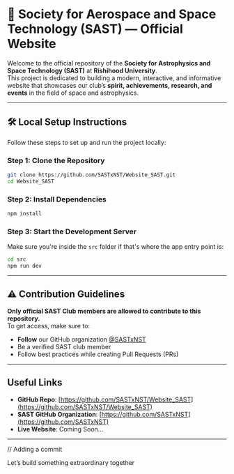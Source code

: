 # 🌌 Society for Aerospace and Space Technology (SAST) — Official Website  

Welcome to the official repository of the **Society for Astrophysics and Space Technology (SAST)** at **Rishihood University**.  
This project is dedicated to building a modern, interactive, and informative website that showcases our club’s **spirit, achievements, research, and events** in the field of space and astrophysics.  

---

## 🛠️ Local Setup Instructions

Follow these steps to set up and run the project locally:

### Step 1: Clone the Repository
```bash
git clone https://github.com/SASTxNST/Website_SAST.git
cd Website_SAST
```
 
### Step 2: Install Dependencies
```bash
npm install
```

### Step 3: Start the Development Server
Make sure you're inside the `src` folder if that's where the app entry point is:
```bash
cd src
npm run dev
```

---

## ⚠️ Contribution Guidelines

**Only official SAST Club members are allowed to contribute to this repository.**  
To get access, make sure to:
- **Follow** our GitHub organization [@SASTxNST](https://github.com/SASTxNST)
- Be a verified SAST club member
- Follow best practices while creating Pull Requests (PRs)

---

## Useful Links

- **GitHub Repo**: [https://github.com/SASTxNST/Website_SAST](https://github.com/SASTxNST/Website_SAST)
- **SAST GitHub Organization**: [https://github.com/SASTxNST](https://github.com/SASTxNST)
- **Live Website**: Coming Soon...

---
// Adding a commit

Let’s build something extraordinary together
